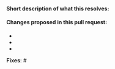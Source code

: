 #### Short description of what this resolves:


#### Changes proposed in this pull request:

-
-
-

**Fixes**: #